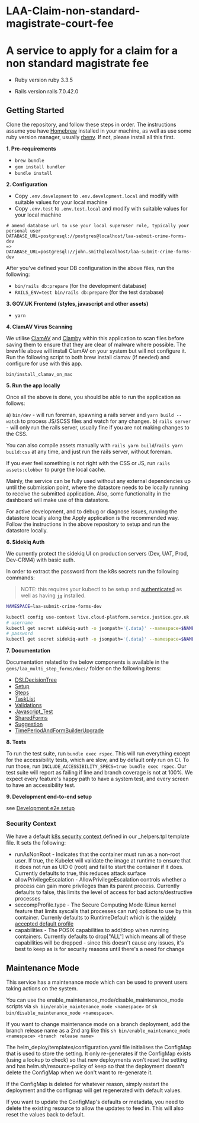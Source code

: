 #  LAA-Claim-non-standard-magistrate-court-fee
#  A service to apply for a claim for a  non standard magistrate fee

* Ruby version
ruby 3.3.5

* Rails version
rails 7.0.42.0

## Getting Started

Clone the repository, and follow these steps in order.
The instructions assume you have [Homebrew](https://brew.sh) installed in your machine, as well as use some ruby version manager, usually [rbenv](https://github.com/rbenv/rbenv). If not, please install all this first.

**1. Pre-requirements**

* `brew bundle`
* `gem install bundler`
* `bundle install`

**2. Configuration**

* Copy `.env.development` to `.env.development.local` and modify with suitable values for your local machine
* Copy `.env.test` to `.env.test.local` and modify with suitable values for your local machine

```
# amend database url to use your local superuser role, typically your personal user
DATABASE_URL=postgresql://postgres@localhost/laa-submit-crime-forms-dev
=>
DATABASE_URL=postgresql://john.smith@localhost/laa-submit-crime-forms-dev
```

After you've defined your DB configuration in the above files, run the following:

* `bin/rails db:prepare` (for the development database)
* `RAILS_ENV=test bin/rails db:prepare` (for the test database)

**3. GOV.UK Frontend (styles, javascript and other assets)**

* `yarn`

**4. ClamAV Virus Scanning**

We utilise [ClamAV](https://www.clamav.net/) and [Clamby](https://github.com/kobaltz/clamby) within this
application to scan files before saving them to ensure that they are clear of malware where possible. The
brewfile above will install ClamAV on your system but will not configure it. Run the following script to
both brew install clamav (if needed) and configure for use with this app.

```shell
bin/install_clamav_on_mac
```

**5. Run the app locally**

Once all the above is done, you should be able to run the application as follows:

a) `bin/dev` - will run foreman, spawning a rails server and `yarn build --watch` to process JS/SCSS files and watch for any changes.
b) `rails server` - will only run the rails server, usually fine if you are not making changes to the CSS.

You can also compile assets manually with `rails yarn build`/`rails yarn build:css` at any time, and just run the rails server, without foreman.

If you ever feel something is not right with the CSS or JS, run `rails assets:clobber` to purge the local cache.

Mainly, the service can be fully used without any external dependencies up until the submission point, where the datastore needs to be locally running
to receive the submitted application.
Also, some functionality in the dashboard will make use of this datastore.

For active development, and to debug or diagnose issues, running the datastore locally along the Apply application is
the recommended way. Follow the instructions in the above repository to setup and run the datastore locally.

**6. Sidekiq Auth**

We currently protect the sidekiq UI on production servers (Dev, UAT, Prod, Dev-CRM4) with basic auth.

In order to extract the password from the k8s secrets run the following commands:

> NOTE: this requires your kubectl to be setup and [authenticated](https://user-guide.cloud-platform.service.justice.gov.uk/documentation/getting-started/kubectl-config.html#authenticating-with-the-cloud-platform-39-s-kubernetes-cluster) as well as having [`jq`](https://jqlang.github.io/jq/download/) installed.

```bash
NAMESPACE=laa-submit-crime-forms-dev

kubectl config use-context live.cloud-platform.service.justice.gov.uk
# username
kubectl get secret sidekiq-auth -o jsonpath='{.data}' --namespace=$NAMESPACE | jq -r '.username' | base64 --decode && echo " "
# password
kubectl get secret sidekiq-auth -o jsonpath='{.data}' --namespace=$NAMESPACE | jq -r '.password' | base64 --decode && echo " "
```

**7. Documentation**

Documentation related to the below components is available in the `gems/laa_multi_step_forms/docs/` folder on the following items:

* [DSLDecisionTree](gems/laa_multi_step_forms/docs/DSLDecisionTree.md)
* [Setup](gems/laa_multi_step_forms/docs/Setup.md)
* [Steps](gems/laa_multi_step_forms/docs/Steps.md)
* [TaskList](gems/laa_multi_step_forms/docs/TaskList.md)
* [Validations](gems/laa_multi_step_forms/docs/Validations.md)
* [Javascript_Test](gems/laa_multi_step_forms/docs/Javascript_Test.md)
* [SharedForms](gems/laa_multi_step_forms/docs/SharedForms.md)
* [Suggestion](gems/laa_multi_step_forms/docs/Suggestion.md)
* [TimePeriodAndFormBuilderUpgrade](gems/laa_multi_step_forms/docs/TimePeriodAndFormBuilderUpgrade.md)


**8. Tests**

To run the test suite, run `bundle exec rspec`.
This will run everything except for the accessibility tests, which are slow, and by default only run on CI.
To run those, run `INCLUDE_ACCESSIBILITY_SPECS=true bundle exec rspec`.
Our test suite will report as failing if line and branch coverage is not at 100%.
We expect every feature's happy path to have a system test, and every screen to have an accessibility test.

**9. Development end-to-end setup**

see [Development e2e setup](docs/development-e2e-setup.md)

### Security Context
We have a default [k8s security context ](https://kubernetes.io/docs/reference/generated/kubernetes-api/v1.30/#securitycontext-v1-core) defined in our _helpers.tpl template file. It sets the following:

- runAsNonRoot - Indicates that the container must run as a non-root user. If true, the Kubelet will validate the image at runtime to ensure that it does not run as UID 0 (root) and fail to start the container if it does. Currently defaults to true, this reduces attack surface
- allowPrivilegeEscalation - AllowPrivilegeEscalation controls whether a process can gain more privileges than its parent process. Currently defaults to false, this limits the level of access for bad actors/destructive processes
- seccompProfile.type - The Secure Computing Mode (Linux kernel feature that limits syscalls that processes can run) options to use by this container. Currenly defaults to RuntimeDefault which is the [widely accepted default profile](https://docs.docker.com/engine/security/seccomp/#significant-syscalls-blocked-by-the-default-profile)
- capabilities - The POSIX capabilities to add/drop when running containers. Currently defaults to drop["ALL"] which means all of these capabilities will be dropped - since this doesn't cause any issues, it's best to keep as is for security reasons until there's a need for change

## Maintenance Mode
This service has a maintenance mode which can be used to prevent users taking actions on the system.

You can use the enable_maintenance_mode/disable_maintenance_mode scripts via `sh bin/enable_maintenance_mode <namespace>` or `sh bin/disable_maintenance_mode <namespace>`.

If you want to change maintenance mode on a branch deployment, add the branch release name as a 2nd arg like this `sh bin/enable_maintenance_mode <namespace> <branch release name>`

The helm_deploy/templates/configuration.yaml file initialises the ConfigMap that is used to store the setting. It only re-generates if the ConfigMap exists (using a lookup to check) so that new deployments won't reset the setting and has helm.sh/resource-policy of keep so that the deployment doesn't delete the ConfigMap when we don't want to re-generate it.

If the ConfigMap is deleted for whatever reason, simply restart the deployment and the configmap will get regenerated with default values.

If you want to update the ConfigMap's defaults or metadata, you need to delete the existing resource to allow the updates to feed in. This will also reset the values back to default.
